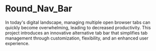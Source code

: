 # Round_Nav_Bar

In today's digital landscape, managing multiple open browser tabs can quickly become overwhelming, leading to decreased productivity.
This project introduces an innovative alternative tab bar that simplifies tab management through customization, flexibility, and an enhanced user experience.

